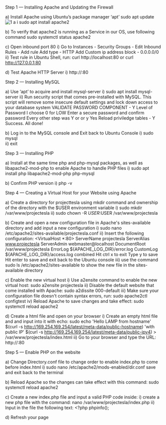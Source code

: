 Step 1 — Installing Apache and Updating the Firewall

a) Install Apache using Ubuntu’s package manager ‘apt’
		sudo apt update 
		![1 a i](https://user-images.githubusercontent.com/10243139/115963443-33fd4800-a517-11eb-88ce-f8d4e19d8b34.jpg)
		sudo apt install apache2

b) To verify that apache2 is running as a Service in our OS, use following command
	sudo systemctl status apache2

c) Open inbound port 80
	i)	Go to Instances - Security Groups - Edit Inbound Rules - Add rule
	   	Add type - HTTP
Add Custom ip address block - 0.0.0.0/0
	ii)	Test rule in Ubuntu Shell, run: 
		curl http://localhost:80
			or
		curl http://127.0.0.1:80

d) Test Apache HTTP Server
	i)	http://<Public-IP-Address>:80


Step 2 — Installing MySQL

a) Use ‘apt’ to acquire and install mysql-server
	i)	sudo apt install mysql-server
	ii)	Run security script that comes pre-installed with MySQL. This script will remove some insecure default settings and 		lock down access to your database system
		VALIDATE PASSWORD COMPONENT - Y
		Level of Password I choose 0 for LOW
		Enter a secure password and confirm password
		Every other step was Y or or y Yes
		Reload priviledge tables - Y
		Success. All done!

b) Log in to the MySQL console and Exit back to Ubuntu Console
	i)	sudo mysql	
	ii)	exit


Step 3 — Installing PHP

a) Install at the same time php and php-mysql packages, as well as libapache2-mod-php to enable Apache to handle PHP files
	i)	sudo apt install php libapache2-mod-php php-mysql 

b) Confirm PHP version
	i)	php -v


Step 4 — Creating a Virtual Host for your Website using Apache

a) Create a directory for projecttesla using mkdir command and ownership of the directory with the $USER environment variable
	i)	sudo mkdir /var/www/projectesla 
	ii)	sudo chown -R $USER:$USER /var/www/projectesla 

b) Create and open a new configuration file in Apache's sites-available directory and add input a new configuration
	i)	sudo nano /etc/apache2/sites-available/projectesla.conf
	ii)	Insert the following configuration:
		<VirtualHost *:80>
    			ServerName projectesla
    			ServerAlias www.projectesla 
    			ServerAdmin webmaster@localhost
    			DocumentRoot /var/www/projectesla
    			ErrorLog ${APACHE_LOG_DIR}/error.log
    			CustomLog ${APACHE_LOG_DIR}/access.log combined
		</VirtualHost>
		Hit ctrl x to exit
		Type y to save
		Hit enter to save and exit back to the Ubuntu console
	iii)	use the command sudo ls /etc/apache2/sites-available to show the new file in the sites-available directory

c) Enable the new virtual host
	i)	Use a2ensite command to enable the new virtual host:
		sudo a2ensite projectesla
	ii)	Disable the default website that come installed with Apache:
		sudo a2dissite 000-default
	iii)	Make sure your configuration file doesn't contain syntax errors, run:
		sudo apache2ctl configtest
	iv)	Reload Apache to save changes and take effect:
		sudo systemctl reload apache2

d) Create a html file and open on your browser
	i)	Create an empty html file and and input into it with echo:
		sudo echo 'Hello LAMP from hostname' $(curl -s http://169.254.169.254/latest/meta-data/public-hostname) 'with public 		IP' $(curl -s http://169.254.169.254/latest/meta-data/public-ipv4) > /var/www/projectesla/index.html
	ii)	Go to your browser and type the URL:
		http://<Public-IP-Address>:80


Step 5 — Enable PHP on the website

a) Change Directory.conf file to change order to enable index.php to come before index.html
	i)	sudo nano /etc/apache2/mods-enabled/dir.conf
		save and exit back to the terminal

b) Reload Apache so the changes can take effect with this command:
		sudo systemctl reload apache2

c) Create a new index.php file and input a valid PHP code inside:
	i)	create a new php file with the command: nano /var/www/projectesla/index.php
	ii)	Input in the file the following text:
		<?php
		phpinfo();

d) Refresh your page
		


